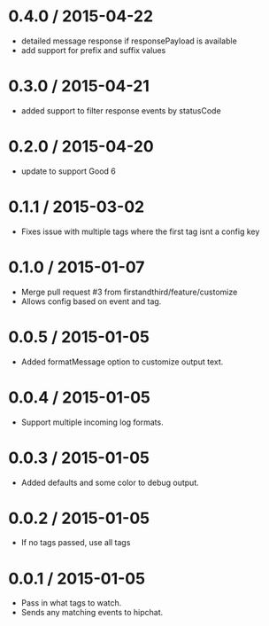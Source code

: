 
0.4.0 / 2015-04-22
==================

  * detailed message response if responsePayload is available
  * add support for prefix and suffix values


0.3.0 / 2015-04-21
==================

  * added support to filter response events by statusCode


0.2.0 / 2015-04-20
==================

  * update to support Good 6


0.1.1 / 2015-03-02
==================

  * Fixes issue with multiple tags where the first tag isnt a config key

0.1.0 / 2015-01-07
==================

  * Merge pull request #3 from firstandthird/feature/customize
  * Allows config based on event and tag.

0.0.5 / 2015-01-05
==================

  * Added formatMessage option to customize output text.

0.0.4 / 2015-01-05
==================

  * Support multiple incoming log formats.

0.0.3 / 2015-01-05
==================

  * Added defaults and some color to debug output.

0.0.2 / 2015-01-05
==================

  * If no tags passed, use all tags

0.0.1 / 2015-01-05
==================

  * Pass in what tags to watch.
  * Sends any matching events to hipchat.

